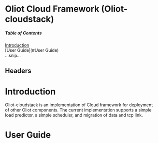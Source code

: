 Oliot Cloud Framework (Oliot-cloudstack)
=============================

##### Table of Contents  
[Introduction](#Introduction)  
[User Guide](#User Guide)  
...snip...    
<a name="Introduction"/>
## Headers

# Introduction<br />
Oliot-cloudstack is an implementation of Cloud framework for deployment of other Oliot components. The current implementation supports a simple load predictor, a simple scheduler, and migration of data and tcp link.

# User Guide<br />
